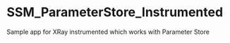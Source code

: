 # SSM_ParameterStore_Instrumented
Sample app for XRay instrumented which works with Parameter Store
